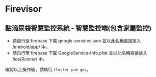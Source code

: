 # Firevisor

## 點滴尿袋智慧監控系統 - 智慧監控端(包含家屬監控)

- 請自行至 firebase 下載 google-services.json 並以此名稱直接放入 /android/app/ 中。
- 請自行至 firebase 下載 GoogleService-Info.plist 並以此名稱直接放入 /ios/Runner/ 中。

確認以上操作後，請執行 `flutter pub get`。
